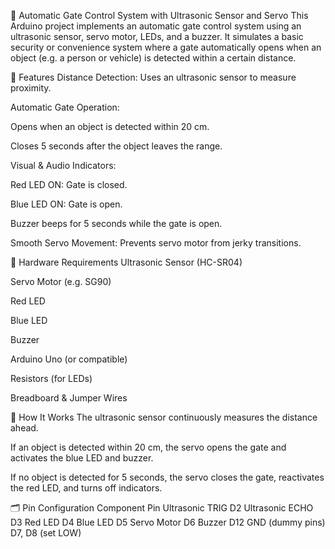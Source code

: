 🚦 Automatic Gate Control System with Ultrasonic Sensor and Servo
This Arduino project implements an automatic gate control system using an ultrasonic sensor, servo motor, LEDs, and a buzzer. It simulates a basic security or convenience system where a gate automatically opens when an object (e.g. a person or vehicle) is detected within a certain distance.

📌 Features
Distance Detection: Uses an ultrasonic sensor to measure proximity.

Automatic Gate Operation:

Opens when an object is detected within 20 cm.

Closes 5 seconds after the object leaves the range.

Visual & Audio Indicators:

Red LED ON: Gate is closed.

Blue LED ON: Gate is open.

Buzzer beeps for 5 seconds while the gate is open.

Smooth Servo Movement: Prevents servo motor from jerky transitions.

🔧 Hardware Requirements
Ultrasonic Sensor (HC-SR04)

Servo Motor (e.g. SG90)

Red LED

Blue LED

Buzzer

Arduino Uno (or compatible)

Resistors (for LEDs)

Breadboard & Jumper Wires

🧠 How It Works
The ultrasonic sensor continuously measures the distance ahead.

If an object is detected within 20 cm, the servo opens the gate and activates the blue LED and buzzer.

If no object is detected for 5 seconds, the servo closes the gate, reactivates the red LED, and turns off indicators.

🗂️ Pin Configuration
Component       	            Pin
Ultrasonic TRIG             	D2
Ultrasonic ECHO	              D3
Red LED	                      D4
Blue LED	                    D5
Servo Motor	                  D6
Buzzer	                      D12
GND (dummy pins)	            D7, D8 (set LOW)
